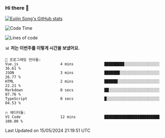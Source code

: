### Hi there 👋

[![Euijin Song's GitHub stats](https://github-readme-stats.vercel.app/api?username=lstar2397&count_private=true&show_icons=true&theme=tokyonight&locale=kr)](https://github.com/anuraghazra/github-readme-stats)

<!--START_SECTION:waka-->
![Code Time](http://img.shields.io/badge/Code%20Time-289%20hrs%2020%20mins-blue)

![Lines of code](https://img.shields.io/badge/%EC%A0%80%EB%8A%94%20%EC%97%AC%ED%83%9C%EA%B9%8C%EC%A7%80%20-744.5%20thousand%20%EC%A4%84%EC%9D%98%20%EC%BD%94%EB%93%9C%EB%A5%BC%20%EC%9E%91%EC%84%B1%ED%96%88%EC%96%B4%EC%9A%94.-blue)

📊 **저는 이번주를 이렇게 시간을 보냈어요.** 

```text
💬 프로그래밍 언어들: 
Vue.js                   4 mins              █████████░░░░░░░░░░░░░░░░   36.61 % 
JSON                     3 mins              ███████░░░░░░░░░░░░░░░░░░   26.77 % 
HTML                     2 mins              ██████░░░░░░░░░░░░░░░░░░░   22.21 % 
Markdown                 0 secs              ██░░░░░░░░░░░░░░░░░░░░░░░   07.76 % 
TypeScript               0 secs              █░░░░░░░░░░░░░░░░░░░░░░░░   04.53 % 

🔥 에디터들: 
VS Code                  12 mins             █████████████████████████   100.00 % 
```


 Last Updated on 15/05/2024 21:19:51 UTC
<!--END_SECTION:waka-->

<!--
**lstar2397/lstar2397** is a ✨ _special_ ✨ repository because its `README.md` (this file) appears on your GitHub profile.

Here are some ideas to get you started:

- 🔭 I’m currently working on ...
- 🌱 I’m currently learning ...
- 👯 I’m looking to collaborate on ...
- 🤔 I’m looking for help with ...
- 💬 Ask me about ...
- 📫 How to reach me: ...
- 😄 Pronouns: ...
- ⚡ Fun fact: ...
-->
